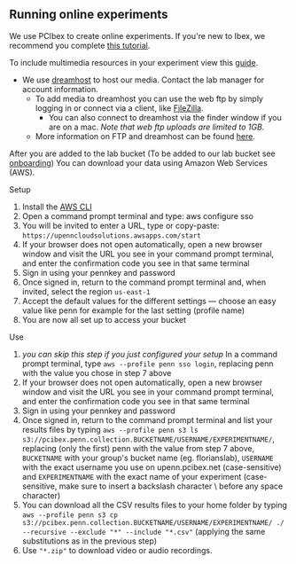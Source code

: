 ## Running online experiments

We use PCIbex to create online experiments. If you're new to Ibex, we recommend you complete [this tutorial](https://doc.pcibex.net/basic-tutorial/).

To include multimedia resources in your experiment view this [guide](https://doc.pcibex.net/how-to-guides/managing-resources/).
* We use [dreamhost](https://www.dreamhost.com/wordpress/woocommerce-hosting/?gclid=CjwKCAjwsJ6TBhAIEiwAfl4TWF6Crd3Z2LW8N6cwguMU7OrJlJgYvqABd2vCAHhZkzxY5enjrtkmdBoCoK0QAvD_BwE) to host our media. Contact the lab manager for account information. 
    * To add media to dreamhost you can use the web ftp by simply logging in or connect via a client, like [FileZilla](https://filezilla-project.org/). 
        * You can also connect to dreamhost via the finder window if you are on a mac. _Note that web ftp uploads are limited to 1GB_.
    * More information on FTP and dreamhost can be found [here](https://help.dreamhost.com/hc/en-us/articles/115000675027-FTP-overview-and-credentials).

After you are added to the lab bucket (To be added to our lab bucket see [onboarding](onboarding.md)) You can download your data using Amazon Web Services (AWS). 

Setup
1.	Install the [AWS CLI](https://docs.aws.amazon.com/cli/latest/userguide/install-cliv2.html)
2.	Open a command prompt terminal and type: aws configure sso
3.	You will be invited to enter a URL, type or copy-paste: `https://upenncloudsolutions.awsapps.com/start`
4.	If your browser does not open automatically, open a new browser window and visit the URL you see in your command prompt terminal, and enter the confirmation code you see in that same terminal
5.	Sign in using your pennkey and password
6.	Once signed in, return to the command prompt terminal and, when invited, select the region `us-east-1`
7.	Accept the default values for the different settings &mdash; choose an easy value like penn for example for the last setting (profile name)
8.	You are now all set up to access your bucket

Use
1.	_you can skip this step if you just configured your setup_
 In a command prompt terminal, type `aws --profile penn sso login`, replacing penn with the value you chose in step 7 above
2.	If your browser does not open automatically, open a new browser window and visit the URL you see in your command prompt terminal, and enter the confirmation code you see in that same terminal
3.	Sign in using your pennkey and password
4.	Once signed in, return to the command prompt terminal and list your results files by typing `aws --profile penn s3 ls s3://pcibex.penn.collection.BUCKETNAME/USERNAME/EXPERIMENTNAME/`, replacing (only the first) penn with the value from step 7 above, `BUCKETNAME` with your group's bucket name (eg. florianslab), `USERNAME` with the exact username you use on upenn.pcibex.net (case-sensitive) and `EXPERIMENTNAME` with the exact name of your experiment (case-sensitive, make sure to insert a backslash character \ before any space character)
5.	You can download all the CSV results files to your home folder by typing `aws --profile penn s3 cp s3://pcibex.penn.collection.BUCKETNAME/USERNAME/EXPERIMENTNAME/ ./ --recursive --exclude "*" --include "*.csv"` (applying the same substitutions as in the previous step)
6. Use `"*.zip"` to download video or audio recordings.